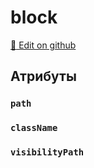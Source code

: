 # block
[:memo: Edit on github](https://github.com/tihonove/vscode-candy-sugar-extensions/edit/master/server/src/SugarElements/DefaultSugarElementInfos/LayoutElements/block.ts)


## Атрибуты
### `path`

### `className`

### `visibilityPath`

